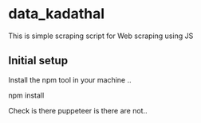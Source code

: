 # data_kadathal
This is simple scraping script for Web scraping using JS 

## Initial setup

Install the npm tool in your machine ..

npm install

Check is there puppeteer is there are not..
